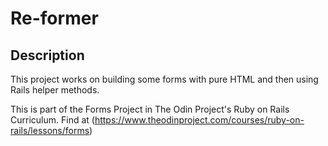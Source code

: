 # Re-former

## Description
This project works on building some forms with pure HTML and then using Rails helper methods. 

This is part of the Forms Project in The Odin Project's Ruby on Rails Curriculum. Find at (https://www.theodinproject.com/courses/ruby-on-rails/lessons/forms)
